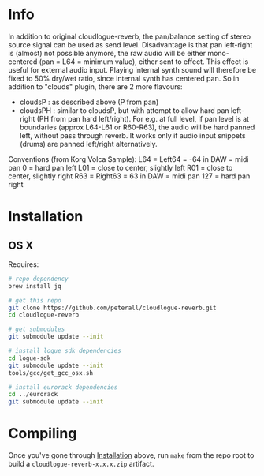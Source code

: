 # Info
In addition to original cloudlogue-reverb, the pan/balance setting of stereo source signal can be used as send level.
Disadvantage is that pan left-right is (almost) not possible anymore, the raw audio will be either mono-centered (pan = L64 = minimum value), either sent to effect.
This effect is useful for external audio input.
Playing internal synth sound will therefore be fixed to 50% dry/wet ratio, since internal synth has centered pan.
So in addition to "clouds" plugin, there are 2 more flavours:
- cloudsP  : as described above (P from pan)
- cloudsPH : similar to cloudsP, but with attempt to allow hard pan left-right (PH from pan hard left/right). For e.g. at full level, if pan level is at boundaries (approx L64-L61 or R60-R63), the audio will be hard panned left, without pass through reverb. It works only if audio input snippets (drums) are panned left/right alternatively.

Conventions (from Korg Volca Sample): 
L64 = Left64 = -64 in DAW = midi pan 0 = hard pan left
L01 = close to center, slightly left
R01 = close to center, slightly right
R63 = Right63 = 63 in DAW = midi pan 127 = hard pan right

# Installation

## OS X

Requires:

```sh
# repo dependency
brew install jq

# get this repo
git clone https://github.com/peterall/cloudlogue-reverb.git
cd cloudlogue-reverb

# get submodules
git submodule update --init

# install logue sdk dependencies
cd logue-sdk
git submodule update --init
tools/gcc/get_gcc_osx.sh

# install eurorack dependencies
cd ../eurorack
git submodule update --init
```

# Compiling

Once you've gone through [Installation](#installation) above, run `make` from the repo root to build a `cloudlogue-reverb-x.x.x.zip` artifact.

